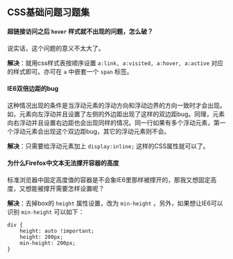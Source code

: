 CSS基础问题习题集
----------------------------

#### 超链接访问之后 `hover` 样式就不出现的问题，怎么破？
说实话，这个问题的意义不太大了。

**解决**：就用css样式表按顺序设置 `a:link, a:visited, a:hover, a:active` 对应的样式即可。亦可在 `a` 中嵌套一个 `span` 标签。

#### IE6双倍边距的bug
这种情况出现的条件是当浮动元素的浮动方向和浮动边界的方向一致时才会出现。如，元素向左浮动并且设置了左侧的外边距出现了这样的双边距bug。同理，元素向右浮动并且设置右边距也会出现同样的情况。同一行如果有多个浮动元素，第一个浮动元素会出现这个双边距bug，其它的浮动元素则不会。

**解决**：只需要给浮动元素加上 `display:inline;` 这样的CSS属性就可以了。

#### 为什么Firefox中文本无法撑开容器的高度
标准浏览器中固定高度值的容器是不会象IE6里那样被撑开的，那我又想固定高度，又想能被撑开需要怎样设置呢？

**解决**：去掉box的 `height` 属性设置，改为 `min-height` ，另外，如果想让IE6可以识别 `min-height` 可以如下：
	
	div {
		height: auto !important;
		height: 200px;
		min-height: 200px;
	}

